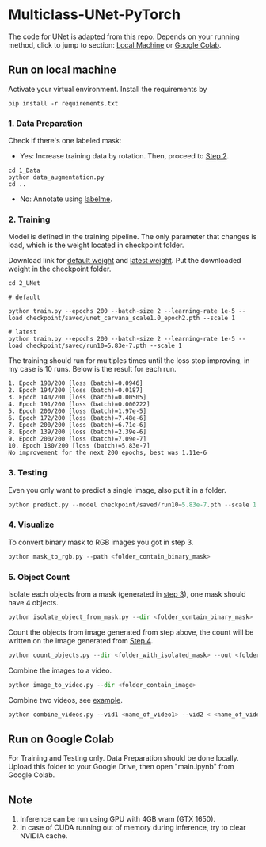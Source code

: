 # Multiclass-UNet-PyTorch

The code for UNet is adapted from [this repo](https://github.com/milesial/Pytorch-UNet/). Depends on your running method, click to jump to section: [Local Machine](#run-on-local-machine) or [Google Colab](#run-on-google-colab).

## Run on local machine

Activate your virtual environment. Install the requirements by 

```terminal
pip install -r requirements.txt
```

### 1. Data Preparation

Check if there's one labeled mask:
  - Yes: Increase training data by rotation. Then, proceed to [Step 2](#2-training).
  ```terminal
  cd 1_Data
  python data_augmentation.py
  cd ..
  ```
  - No: Annotate using [labelme](https://github.com/wkentaro/labelme/tree/main/examples/semantic_segmentation).

### 2. Training

Model is defined in the training pipeline. The only parameter that changes is load, which is the weight located in checkpoint folder. 

Download link for [default weight](https://drive.google.com/file/d/1UF9rJbvyg_ClmstrehqCaJ8a3e4mz879/view?usp=sharing) and [latest weight](https://drive.google.com/file/d/1O1Wrvex2v8rK4us8k9OiWB72b-yuC71Q/view?usp=sharing). Put the downloaded weight in the checkpoint folder.

```terminal
cd 2_UNet

# default

python train.py --epochs 200 --batch-size 2 --learning-rate 1e-5 --load checkpoint/saved/unet_carvana_scale1.0_epoch2.pth --scale 1

# latest
python train.py --epochs 200 --batch-size 2 --learning-rate 1e-5 --load checkpoint/saved/run10=5.83e-7.pth --scale 1
```

The training should run for multiples times until the loss stop improving, in my case is 10 runs. Below is the result for each run.
```
1. Epoch 198/200 [loss (batch)=0.0946]
2. Epoch 194/200 [loss (batch)=0.0187]
3. Epoch 140/200 [loss (batch)=0.00505]
4. Epoch 191/200 [loss (batch)=0.000222]
5. Epoch 200/200 [loss (batch)=1.97e-5]
6. Epoch 172/200 [loss (batch)=7.48e-6]
7. Epoch 200/200 [loss (batch)=6.71e-6]
8. Epoch 139/200 [loss (batch)=2.39e-6]
9. Epoch 200/200 [loss (batch)=7.09e-7]
10. Epoch 180/200 [loss (batch)=5.83e-7]
No improvement for the next 200 epochs, best was 1.11e-6
```

### 3. Testing

Even you only want to predict a single image, also put it in a folder.

```py
python predict.py --model checkpoint/saved/run10=5.83e-7.pth --scale 1 --input 1_Data/test/*.png
```

### 4. Visualize

To convert binary mask to RGB images you got in step 3.

```py
python mask_to_rgb.py --path <folder_contain_binary_mask>
```

### 5. Object Count

Isolate each objects from a mask (generated in [step 3](#3-testing)), one mask should have 4 objects.

```py
python isolate_object_from_mask.py --dir <folder_contain_binary_mask>
```

Count the objects from image generated from step above, the count will be written on the image generated from [Step 4](#4-visualize).

```py
python count_objects.py --dir <folder_with_isolated_mask> --out <folder_than_have_rgb mask>
```

Combine the images to a video.

```py
python image_to_video.py --dir <folder_contain_image>
```

Combine two videos, see [example](https://youtu.be/W9i81tLX5r8).

```py
python combine_videos.py --vid1 <name_of_video1> --vid2 < <name_of_video2> --out <name_of_combined_video>
```

## Run on Google Colab

For Training and Testing only. Data Preparation should be done locally. Upload this folder to your Google Drive, then open "main.ipynb" from Google Colab.

## Note

1. Inference can be run using GPU with 4GB vram (GTX 1650).
2. In case of CUDA running out of memory during inference, try to clear NVIDIA cache.
